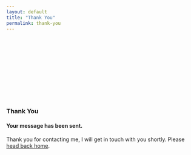 ```yaml
---
layout: default
title: "Thank You"
permalink: thank-you
---
```


<div class="page-content wc-container">
  <h3 style="margin-top: 200px;">Thank You</h3>
  <h4>Your message has been sent.</h4>
  <p>Thank you for contacting me, I will get in touch with you shortly. Please <a href="{{ site.baseurl }}/">head back home</a>.</p>
</div>
